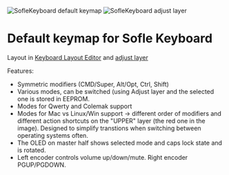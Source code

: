 ![SofleKeyboard default keymap](https://github.com/josefadamcik/SofleKeyboard/raw/master/Images/soflekeyboard.png)
![SofleKeyboard adjust layer](https://github.com/josefadamcik/SofleKeyboard/raw/master/Images/soflekeyboard_layout_adjust.png)

# Default keymap for Sofle Keyboard

Layout in [Keyboard Layout Editor](http://www.keyboard-layout-editor.com/#/gists/76efb423a46cbbea75465cb468eef7ff) and [adjust layer](http://www.keyboard-layout-editor.com/#/gists/4bcf66f922cfd54da20ba04905d56bd4)

Features:

-   Symmetric modifiers (CMD/Super, Alt/Opt, Ctrl, Shift)
-   Various modes, can be switched (using Adjust layer and the selected one is stored in EEPROM.
-   Modes for Qwerty and Colemak support
-   Modes for Mac vs Linux/Win support -> different order of modifiers and different action shortcuts on the "UPPER" layer (the red one in the image). Designed to simplify transtions when switching between operating systems often.
-   The OLED on master half shows selected mode and caps lock state and is rotated.
-   Left encoder controls volume up/down/mute. Right encoder PGUP/PGDOWN.
